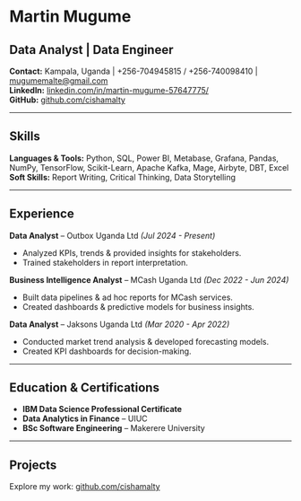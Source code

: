 # Martin Mugume

## Data Analyst | Data Engineer

**Contact:** Kampala, Uganda | +256-704945815 / +256-740098410 | mugumemalte@gmail.com  
**LinkedIn:** [linkedin.com/in/martin-mugume-57647775/](https://linkedin.com/in/martin-mugume-57647775/)  
**GitHub:** [github.com/cishamalty](https://github.com/cishamalty)

---

## Skills

**Languages & Tools:** Python, SQL, Power BI, Metabase, Grafana, Pandas, NumPy, TensorFlow, Scikit-Learn, Apache Kafka, Mage, Airbyte, DBT, Excel  
**Soft Skills:** Report Writing, Critical Thinking, Data Storytelling  

---

## Experience

**Data Analyst** – Outbox Uganda Ltd *(Jul 2024 - Present)*  
- Analyzed KPIs, trends & provided insights for stakeholders.  
- Trained stakeholders in report interpretation.
  
**Business Intelligence Analyst** – MCash Uganda Ltd *(Dec 2022 - Jun 2024)*  
- Built data pipelines & ad hoc reports for MCash services.  
- Created dashboards & predictive models for business insights.    

**Data Analyst** – Jaksons Uganda Ltd *(Mar 2020 - Apr 2022)*  
- Conducted market trend analysis & developed forecasting models.  
- Created KPI dashboards for decision-making.  

---

## Education & Certifications

- **IBM Data Science Professional Certificate**  
- **Data Analytics in Finance** – UIUC  
- **BSc Software Engineering** – Makerere University  

---

## Projects
Explore my work: [github.com/cishamalty](https://github.com/cishamalty)



